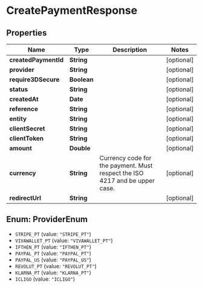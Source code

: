 # CreatePaymentResponse

## Properties
Name | Type           | Description                                                                 | Notes
------------ |----------------|-----------------------------------------------------------------------------| -------------
**createdPaymentId** | **String**     |                                                                             | [optional] 
**provider** | **String**     |                                                                             | [optional] 
**require3DSecure** | **Boolean**    |                                                                             | [optional] 
**status** | **String**     |                                                                             | [optional] 
**createdAt** | **Date**       |                                                                             | [optional] 
**reference** | **String**     |                                                                             | [optional] 
**entity** | **String**     |                                                                             | [optional] 
**clientSecret** | **String**     |                                                                             | [optional] 
**clientToken** | **String**     |                                                                             | [optional] 
**amount** | **Double** |                                                                             | [optional] 
**currency** | **String**     | Currency code for the payment. Must respect the ISO 4217 and be upper case. | [optional] 
**redirectUrl** | **String**     |                                                                             | [optional] 

<a name="ProviderEnum"></a>
## Enum: ProviderEnum

* `STRIPE_PT` (value: `"STRIPE_PT"`)
* `VIVAWALLET_PT` (value: `"VIVAWALLET_PT"`)
* `IFTHEN_PT` (value: `"IFTHEN_PT"`)
* `PAYPAL_PT` (value: `"PAYPAL_PT"`)
* `PAYPAL_US` (value: `"PAYPAL_US"`)
* `REVOLUT_PT` (value: `"REVOLUT_PT"`)
* `KLARNA_PT` (value: `"KLARNA_PT"`)
* `ICLIGO` (value: `"ICLIGO"`)

